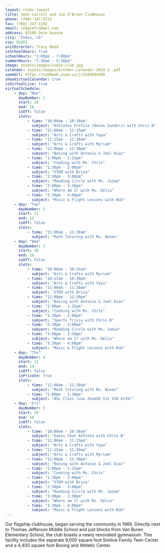 ```yaml
---
layout: clubs-layout
title: John Carroll and Jim O’Brien Clubhouse
phone: (760)-347-5712
fax: (760)-347-1192
email: inbgcofcv@aol.com
address: 83100 Date Avenue
city: "Indio, CA"
zip: 92201
unitDirector: Tracy Reed
isSchoolHours: true
schoolHours: "2:00pm - 7:00pm"
summerHours: "7:30am - 5:30pm"
image: assets/images/indio-club.jpg
calendar: assets/images/october-calendar-2019-1-.pdf
zoomUrl: https://us04web.zoom.us/j/3103684399
showVirtualCalendar: true
isVirtualLive: true
virtualSchedule:
    - day: "Mon"
      dayNumber: 1
      start: 10
      end: 16
      isOff: false
      slots:
          - time: "10:00am - 10:30am"
            subject: "Athletes Profile (Deion Sanders) with Chris B"
          - time: "11:00am - 11:15pm"
            subject: "Arts & Crafts with Yaya"
          - time: "11:15am - 11:30am"
            subject: "Arts & Crafts with Myriam"
          - time: "12:00pm - 12:30pm"
            subject: "Boxing with Antonio & Joel Diaz"
          - time: "1:00pm - 1:25pm"
            subject: "Cooking with Ms. Chris"
          - time: "1:30pm - 2:00pm"
            subject: "STEM with Briza"
          - time: "2:30pm - 3:00pm"
            subject: "Reading Circle with Ms. Jaime"
          - time: "3:00pm - 3:30pm"
            subject: "Where am I? with Ms. Delia"
          - time: "3:30pm - 4:00pm"
            subject: "Music & Flight Lessons with Rob"
    - day: "Tue"
      dayNumber: 2
      start: 11
      end: 12
      isOff: false
      slots:
          - time: "11:00am - 11:30am"
            subject: "Math Tutoring with Ms. Nunez"
    - day: "Wed"
      dayNumber: 3
      start: 10
      end: 16
      isOff: false
      slots:
          - time: "10:00am - 10:15am"
            subject: "Arts & Crafts with Myriam"
          - time: "10:15am - 10:30pm"
            subject: "Arts & Crafts with Yaya"
          - time: "11:00am - 11:30am"
            subject: "STEM with Briza"
          - time: "12:00pm - 12:30pm"
            subject: "Boxing with Antonio & Joel Diaz"
          - time: "1:00pm - 1:25pm"
            subject: "Cooking with Ms. Chris"
          - time: "1:30pm - 2:00pm"
            subject: "Sports Trivia with Chris B"
          - time: "2:30pm - 3:00pm"
            subject: "Reading Circle with Ms. Jamie"
          - time: "3:00pm - 3:30pm"
            subject: "Where am I? with Ms. Delia"
          - time: "3:30pm - 4:00pm"
            subject: "Music & Flight Lessons with Rob"
    - day: "Thu"
      dayNumber: 4
      start: 11
      end: 14
      isOff: false
      isPrivate: true
      slots:
          - time: "11:00am - 11:30am"
            subject: "Math Tutoring with Ms. Nunez"
          - time: "1:00pm - 1:30pm"
            subject: "ASL Class (use ZoomID 512 538 4139)"
    - day: "Fri"
      dayNumber: 5
      start: 10
      end: 16
      isOff: false
      slots:
          - time: "10:00am - 10:30am"
            subject: "Guess that Athlete with Chris B"
          - time: "11:00am - 11:15pm"
            subject: "Arts & Crafts with Yaya"
          - time: "11:15am - 11:30am"
            subject: "Arts & Crafts with Myriam"
          - time: "12:00pm - 12:30pm"
            subject: "Boxing with Antonio & Joel Diaz"
          - time: "1:00pm - 1:25pm"
            subject: "Cooking with Ms. Chris"
          - time: "1:30pm - 2:00pm"
            subject: "STEM with Briza"
          - time: "2:30pm - 3:00pm"
            subject: "Reading Circle with Ms. Jaime"
          - time: "3:00pm - 3:30pm"
            subject: "Where am I? with Ms. Delia"
          - time: "3:30pm - 4:00pm"
            subject: "Music & Flight Lessons with Rob"
---
```


Our flagship clubhouse, began serving the community in 1966. Directly next to Thomas Jefferson Middle School and just blocks from Van Buren Elementary School, the club boasts a newly renovated gymnasium. This facility includes the separate 9,000 square foot Smilow Family Teen Center and a 4,400 square foot Boxing and Athletic Center.
